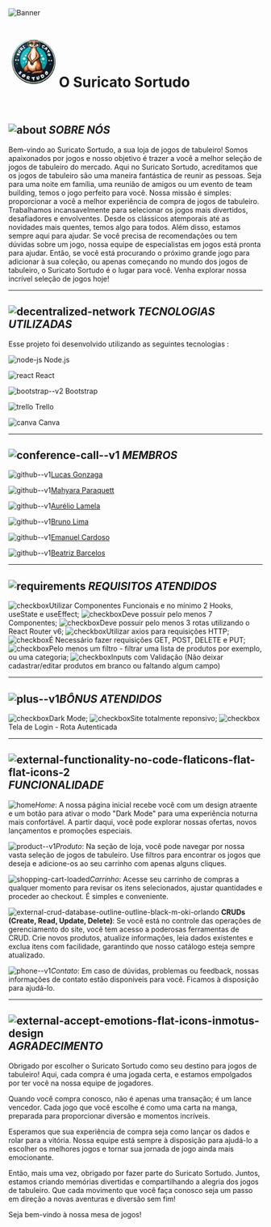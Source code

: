 <img style="width: 1030px; height: 300px; object-fit: cover;" src="https://funtasy.com.br/wp-content/uploads/2019/12/banner-full-loja-fisica-funtasy.jpg" alt="Banner">
<h1><img style="width: 100px; height: 100px; object-fit: cover;" src="https://github.com/MahyParaquett/TrabGrupoDesWeb/blob/develop/SuricatoSortudo/src/components/img/logosuricatocirc.png" alt="Banner">O Suricato Sortudo</h1>
<br/>

<img width="50" height="50" src="https://img.icons8.com/ios-filled/50/000000/about.png" alt="about"/> *SOBRE NÓS* 
---

Bem-vindo ao Suricato Sortudo, a sua loja de jogos de tabuleiro! Somos apaixonados por jogos e nosso objetivo é trazer a você a melhor seleção de jogos de tabuleiro do mercado. Aqui no Suricato Sortudo, acreditamos que os jogos de tabuleiro são uma maneira fantástica de reunir as pessoas. Seja para uma noite em família, uma reunião de amigos ou um evento de team building, temos o jogo perfeito para você. Nossa missão é simples: proporcionar a você a melhor experiência de compra de jogos de tabuleiro. Trabalhamos incansavelmente para selecionar os jogos mais divertidos, desafiadores e envolventes. Desde os clássicos atemporais até as novidades mais quentes, temos algo para todos. Além disso, estamos sempre aqui para ajudar. Se você precisa de recomendações ou tem dúvidas sobre um jogo, nossa equipe de especialistas em jogos está pronta para ajudar. Então, se você está procurando o próximo grande jogo para adicionar à sua coleção, ou apenas começando no mundo dos jogos de tabuleiro, o Suricato Sortudo é o lugar para você. Venha explorar nossa incrível seleção de jogos hoje!

---

<img width="25" height="25" src="https://img.icons8.com/ios/50/decentralized-network.png" alt="decentralized-network"/> *TECNOLOGIAS UTILIZADAS* 
---

Esse projeto foi desenvolvido utilizando as seguintes tecnologias :

<img width="48" height="48" src="https://img.icons8.com/fluency/48/node-js.png" alt="node-js"/> Node.js

<img width="48" height="48" src="https://img.icons8.com/office/16/react.png" alt="react"/> React

<img width="48" height="48" src="https://img.icons8.com/color/48/bootstrap--v2.png" alt="bootstrap--v2"/> Bootstrap

<img width="48" height="48" src="https://img.icons8.com/color/48/trello.png" alt="trello"/> Trello

<img width="48" height="48" src="https://img.icons8.com/fluency/48/canva.png" alt="canva"/> Canva

---

 <img width="25" height="25" src="https://img.icons8.com/ios/50/conference-call--v1.png" alt="conference-call--v1"/> *MEMBROS*
---

<img width="40" height="40" src="https://img.icons8.com/color/48/github--v1.png" alt="github--v1"/>[Lucas Gonzaga](https://github.com/olucasgon)

<img width="40" height="40" src="https://img.icons8.com/color/48/github--v1.png" alt="github--v1"/>[Mahyara Paraquett](https://github.com/MahyParaquett)

<img width="40" height="40" src="https://img.icons8.com/color/48/github--v1.png" alt="github--v1"/>[Aurélio Lamela](https://github.com/netolamela)

<img width="40" height="40" src="https://img.icons8.com/color/48/github--v1.png" alt="github--v1"/>[Bruno Lima](https://github.com/brunolimaptr)

<img width="40" height="40" src="https://img.icons8.com/color/48/github--v1.png" alt="github--v1"/>[Emanuel Cardoso](https://github.com/ecard58)

<img width="40" height="40" src="https://img.icons8.com/color/48/github--v1.png" alt="github--v1"/>[Beatriz Barcelos](https://github.com/beabarcel)

---

<img width="25" height="25" src="https://img.icons8.com/ios/50/requirements.png" alt="requirements"/> *REQUISITOS ATENDIDOS*
---

<img width="20" height="20" src="https://img.icons8.com/material-outlined/24/checkbox.png" alt="checkbox"/>Utilizar Componentes Funcionais e no mínimo 2 Hooks, useState e useEffect;
<img width="20" height="20" src="https://img.icons8.com/material-outlined/24/checkbox.png" alt="checkbox"/>Deve possuir pelo menos 7 Componentes;
<img width="20" height="20" src="https://img.icons8.com/material-outlined/24/checkbox.png" alt="checkbox"/>Deve possuir pelo menos 3 rotas utilizando o React Router v6;
<img width="20" height="20" src="https://img.icons8.com/material-outlined/24/checkbox.png" alt="checkbox"/>Utilizar axios para requisições HTTP;
<img width="20" height="20" src="https://img.icons8.com/material-outlined/24/checkbox.png" alt="checkbox"/>É Necessário fazer requisições GET, POST, DELETE e PUT;
<img width="20" height="20" src="https://img.icons8.com/material-outlined/24/checkbox.png" alt="checkbox"/>Pelo menos um filtro - filtrar uma lista de produtos por exemplo, ou uma categoria;
<img width="20" height="20" src="https://img.icons8.com/material-outlined/24/checkbox.png" alt="checkbox"/>Inputs com Validação (Não deixar cadastrar/editar produtos em branco ou faltando algum campo)

---

<img width="25" height="25" src="https://img.icons8.com/color/48/plus--v1.png" alt="plus--v1"/>*******BÔNUS ATENDIDOS*******
---

<img width="20" height="20" src="https://img.icons8.com/material-outlined/24/checkbox.png" alt="checkbox"/>Dark Mode;
<img width="20" height="20" src="https://img.icons8.com/material-outlined/24/checkbox.png" alt="checkbox"/>Site totalmente reponsivo;
<img width="20" height="20" src="https://img.icons8.com/material-outlined/24/checkbox.png" alt="checkbox"/>Tela de Login - Rota Autenticada

---

<img width="25" height="25" src="https://img.icons8.com/external-flaticons-flat-flat-icons/64/external-functionality-no-code-flaticons-flat-flat-icons-2.png" alt="external-functionality-no-code-flaticons-flat-flat-icons-2"/> *FUNCIONALIDADE*
---

 <img width="20" height="20" src="https://img.icons8.com/ios-filled/50/home.png" alt="home"/>*Home*: A nossa página inicial recebe você com um design atraente e um botão para ativar o modo "Dark Mode" para uma experiência noturna mais confortável. A partir daqui, você pode explorar nossas ofertas, novos lançamentos e promoções especiais.

<img width="20" height="20" src="https://img.icons8.com/color/48/product--v1.png" alt="product--v1"/>*Produto*: Na seção de loja, você pode navegar por nossa vasta seleção de jogos de tabuleiro. Use filtros para encontrar os jogos que deseja e adicione-os ao seu carrinho com apenas alguns cliques.

<img width="20" height="20" src="https://img.icons8.com/color/48/shopping-cart-loaded.png" alt="shopping-cart-loaded"/>*Carrinho*: Acesse seu carrinho de compras a qualquer momento para revisar os itens selecionados, ajustar quantidades e proceder ao checkout. É simples e conveniente.

<img width="20" height="20" src="https://img.icons8.com/external-outline-black-m-oki-orlando/32/external-crud-database-outline-outline-black-m-oki-orlando.png" alt="external-crud-database-outline-outline-black-m-oki-orlando"/> **CRUDs (Create, Read, Update, Delete)**: Se você está no controle das operações de gerenciamento do site, você tem acesso a poderosas ferramentas de CRUD. Crie novos produtos, atualize informações, leia dados existentes e exclua itens com facilidade, garantindo que nosso catálogo esteja sempre atualizado.

<img width="20" height="20" src="https://img.icons8.com/fluency/48/phone--v1.png" alt="phone--v1"/>*Contato*: Em caso de dúvidas, problemas ou feedback, nossas informações de contato estão disponíveis para você. Ficamos à disposição para ajudá-lo.

---

<img width="25" height="25" src="https://img.icons8.com/external-flat-icons-inmotus-design/67/external-accept-emotions-flat-icons-inmotus-design.png" alt="external-accept-emotions-flat-icons-inmotus-design"/> *AGRADECIMENTO*
---

Obrigado por escolher o Suricato Sortudo como seu destino para jogos de tabuleiro! Aqui, cada compra é uma jogada certa, e estamos empolgados por ter você na nossa equipe de jogadores.

Quando você compra conosco, não é apenas uma transação; é um lance vencedor. Cada jogo que você escolhe é como uma carta na manga, preparada para proporcionar diversão e momentos incríveis.

Esperamos que sua experiência de compra seja como lançar os dados e rolar para a vitória. Nossa equipe está sempre à disposição para ajudá-lo a escolher os melhores jogos e tornar sua jornada de jogo ainda mais emocionante.

Então, mais uma vez, obrigado por fazer parte do Suricato Sortudo. Juntos, estamos criando memórias divertidas e compartilhando a alegria dos jogos de tabuleiro. Que cada movimento que você faça conosco seja um passo em direção a novas aventuras e diversão sem fim!

Seja bem-vindo à nossa mesa de jogos!
